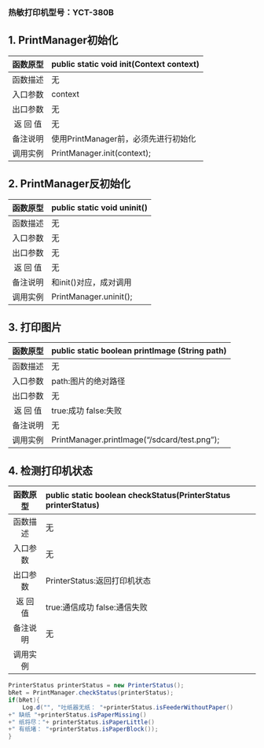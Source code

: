### 热敏打印机型号：YCT-380B
## 1.	PrintManager初始化
函数原型	| public static void init(Context context)
:-------:|:--
函数描述	| 无
入口参数	| context
出口参数	| 无
返 回 值	 | 无	
备注说明	| 使用PrintManager前，必须先进行初始化
调用实例	| PrintManager.init(context);

## 2.	PrintManager反初始化
函数原型	| public static void uninit()
:-------:|:--
函数描述	| 无
入口参数	| 无
出口参数	| 无
返 回 值	| 无	
备注说明	| 和init()对应，成对调用
调用实例	| PrintManager.uninit();
## 3.	打印图片
函数原型	| public static boolean printImage (String path)
:-------:|:--
函数描述	| 无
入口参数	| path:图片的绝对路径
出口参数	| 无
返 回 值	| true:成功 false:失败	
备注说明	| 无
调用实例	| PrintManager.printImage(“/sdcard/test.png”);
## 4.	检测打印机状态
函数原型	| public static boolean checkStatus(PrinterStatus printerStatus)
:-------:|:--
函数描述	| 无
入口参数	| 无
出口参数	| PrinterStatus:返回打印机状态
返 回 值	| true:通信成功 false:通信失败	
备注说明	| 无
调用实例	| 
``` java
PrinterStatus printerStatus = new PrinterStatus();
bRet = PrintManager.checkStatus(printerStatus);
if(bRet){
	Log.d("", "吐纸器无纸： "+printerStatus.isFeederWithoutPaper()
+" 缺纸 "+printerStatus.isPaperMissing()
+" 纸将尽："+ printerStatus.isPaperLittle()
+" 有纸堵： "+printerStatus.isPaperBlock());
}
```
	

